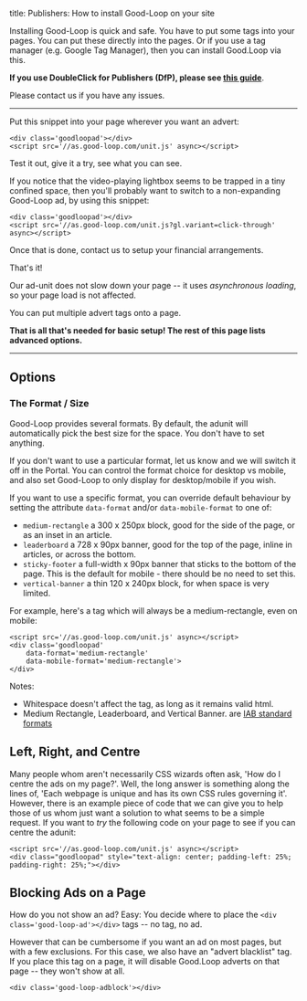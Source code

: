 
title: Publishers: How to install Good-Loop on your site

Installing Good-Loop is quick and safe. You have to put some tags into your pages. You can put these directly into the pages. Or if you use a tag manager (e.g. Google Tag Manager), then you can install Good.Loop via this. 

**If you use DoubleClick for Publishers (DfP), please see [this guide](Use-with-DoubleClick-for-Publishers-(DfP))**. 

Please contact us if you have any issues.

<hr>

Put this snippet into your page wherever you want an advert:

```
<div class='goodloopad'></div>
<script src='//as.good-loop.com/unit.js' async></script>
```
Test it out, give it a try, see what you can see.

If you notice that the video-playing lightbox seems to be trapped in a tiny confined space, then you'll probably want to switch to a non-expanding Good-Loop ad, by using this snippet:

```
<div class='goodloopad'></div>
<script src='//as.good-loop.com/unit.js?gl.variant=click-through' async></script>
```

Once that is done, contact us to setup your financial arrangements. 

That's it!

Our ad-unit does not slow down your page -- it uses *asynchronous loading*, so your page load is not affected.

You can put multiple advert tags onto a page.

**That is all that's needed for basic setup! The rest of this page lists advanced options.**

<hr>

## Options

### The Format / Size

Good-Loop provides several formats. By default, the adunit will automatically pick the best size for the space. You don't have to set anything.

If you don't want to use a particular format, let us know and we will switch it off in the Portal. 
You can control the format choice for desktop vs mobile, and also set Good-Loop to only display for desktop/mobile if you wish.

If you want to use a specific format, you can override default behaviour by setting the attribute `data-format` and/or `data-mobile-format` to one of:

 - `medium-rectangle` a 300 x 250px block, good for the side of the page, or as an inset in an article.
 - `leaderboard` a 728 x 90px banner, good for the top of the page, inline in articles, or across the bottom.
 - `sticky-footer` a full-width x 90px banner that sticks to the bottom of the page. This is the default for mobile - there should be no need to set this.
 - `vertical-banner` a thin 120 x 240px block, for when space is very limited.

For example, here's a tag which will always be a medium-rectangle, even on mobile:

```
<script src='//as.good-loop.com/unit.js' async></script>
<div class='goodloopad' 
	data-format='medium-rectangle' 
	data-mobile-format='medium-rectangle'>
</div>
```

Notes: 

* Whitespace doesn't affect the tag, as long as it remains valid html.
* Medium Rectangle, Leaderboard, and Vertical Banner. are [IAB standard formats](https://en.wikipedia.org/wiki/Web_banner#Standard_sizes)


## Left, Right, and Centre

Many people whom aren't necessarily CSS wizards often ask, 'How do I centre the ads on my page?'.  Well, the long answer is something along the lines of, 'Each webpage is unique and has its own CSS rules governing it'.  However, there is an example piece of code that we can give you to help those of us whom just want a solution to what seems to be a simple request.   If you want to *try* the following code on your page to see if you can centre the adunit:

```
<script src='//as.good-loop.com/unit.js' async></script>
<div class="goodloopad" style="text-align: center; padding-left: 25%; padding-right: 25%;"></div>
```


## Blocking Ads on a Page

How do you not show an ad? Easy: You decide where to place the `<div class='good-loop-ad'></div>` tags -- no tag, no ad.

However that can be cumbersome if you want an ad on most pages, but with a few exclusions. For this case, we also have an "advert blacklist" tag. If you place this tag on a page, it will disable Good.Loop adverts on that page -- they won't show at all.

```
<div class='good-loop-adblock'></div>
```
